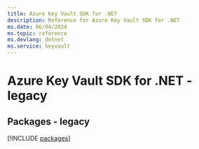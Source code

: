 ```yaml
---
title: Azure Key Vault SDK for .NET
description: Reference for Azure Key Vault SDK for .NET
ms.date: 06/04/2024
ms.topic: reference
ms.devlang: dotnet
ms.service: keyvault
---
```

# Azure Key Vault SDK for .NET - legacy
## Packages - legacy
[!INCLUDE [packages](key-vault-index.md)]